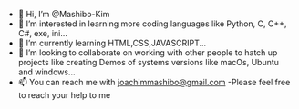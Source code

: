 - 👋 Hi, I’m @Mashibo-Kim
- 👀 I’m interested in learning more coding languages like Python, C, C++, C#, exe, ini...
- 🌱 I’m currently learning HTML,CSS,JAVASCRIPT...
- 💞️ I’m looking to collaborate on working with other people to hatch up projects like creating Demos of systems versions like macOs, Ubuntu and windows...
- 📫 You can reach me with joachimmashibo@gmail.com
-Please feel free to reach your help to me
